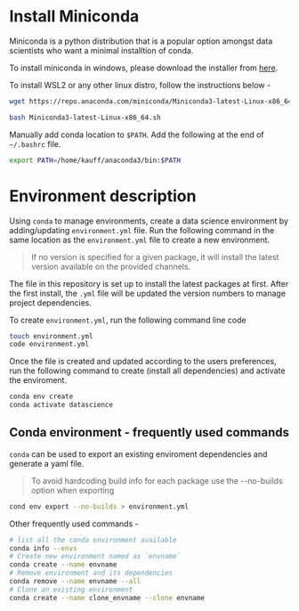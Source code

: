 # Install Miniconda
Miniconda is a python distribution that is a popular option amongst data scientists who want a minimal installtion of conda.

To install miniconda in windows, please download the installer from [here](https://docs.conda.io/en/latest/miniconda.html).

To install WSL2 or any other linux distro, follow the instructions below -

```bash
wget https://repo.anaconda.com/miniconda/Miniconda3-latest-Linux-x86_64.sh

bash Miniconda3-latest-Linux-x86_64.sh
```

Manually add conda location to `$PATH`. Add the following at the end of `~/.bashrc` file.

```bash
export PATH=/home/kauff/anaconda3/bin:$PATH
```
# Environment description

Using `conda` to manage environments, create a data science environment by adding/updating `environment.yml` file. Run the following command in the same location as the `environment.yml` file to create a new environment.

> If no version is specified for a given package, it will install the latest version available on the provided channels.

The file in this repository is set up to install the latest packages at first. After the first install, the `.yml` file will be updated the version numbers to manage project dependencies.

To create `environment.yml`, run the following command line code
```bash
touch environment.yml
code environment.yml
```
Once the file is created and updated according to the users preferences, run the following command to create (install all dependencies) and activate the enviroment.

```bash
conda env create
conda activate datascience
```

## Conda environment - frequently used commands

`conda` can be used to export an existing enviroment dependencies and generate a yaml file.

> To avoid hardcoding build info for each package use the --no-builds option when exporting

```bash
cond env export --no-builds > environment.yml
```

Other frequently used commands -

```bash
# list all the conda environment available
conda info --envs
# Create new environment named as `envname`
conda create --name envname
# Remove environment and its dependencies
conda remove --name envname --all
# Clone an existing environment
conda create --name clone_envname --clone envname
```